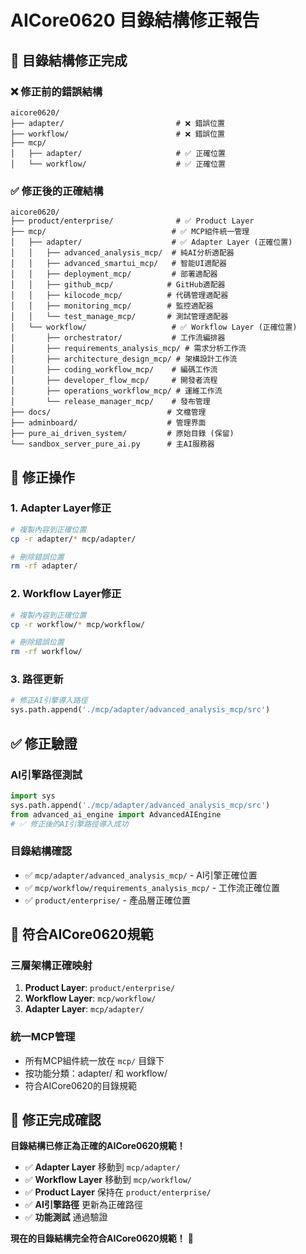 # AICore0620 目錄結構修正報告

## 🔧 **目錄結構修正完成**

### ❌ **修正前的錯誤結構**
```
aicore0620/
├── adapter/                         # ❌ 錯誤位置
├── workflow/                        # ❌ 錯誤位置
├── mcp/
│   ├── adapter/                     # ✅ 正確位置
│   └── workflow/                    # ✅ 正確位置
```

### ✅ **修正後的正確結構**
```
aicore0620/
├── product/enterprise/              # ✅ Product Layer
├── mcp/                            # ✅ MCP組件統一管理
│   ├── adapter/                    # ✅ Adapter Layer (正確位置)
│   │   ├── advanced_analysis_mcp/  # 純AI分析適配器
│   │   ├── advanced_smartui_mcp/   # 智能UI適配器
│   │   ├── deployment_mcp/         # 部署適配器
│   │   ├── github_mcp/            # GitHub適配器
│   │   ├── kilocode_mcp/          # 代碼管理適配器
│   │   ├── monitoring_mcp/        # 監控適配器
│   │   └── test_manage_mcp/       # 測試管理適配器
│   └── workflow/                   # ✅ Workflow Layer (正確位置)
│       ├── orchestrator/           # 工作流編排器
│       ├── requirements_analysis_mcp/ # 需求分析工作流
│       ├── architecture_design_mcp/ # 架構設計工作流
│       ├── coding_workflow_mcp/    # 編碼工作流
│       ├── developer_flow_mcp/     # 開發者流程
│       ├── operations_workflow_mcp/ # 運維工作流
│       └── release_manager_mcp/    # 發布管理
├── docs/                          # 文檔管理
├── adminboard/                    # 管理界面
├── pure_ai_driven_system/         # 原始目錄 (保留)
└── sandbox_server_pure_ai.py      # 主AI服務器
```

## 🔧 **修正操作**

### 1. **Adapter Layer修正**
```bash
# 複製內容到正確位置
cp -r adapter/* mcp/adapter/

# 刪除錯誤位置
rm -rf adapter/
```

### 2. **Workflow Layer修正**
```bash
# 複製內容到正確位置  
cp -r workflow/* mcp/workflow/

# 刪除錯誤位置
rm -rf workflow/
```

### 3. **路徑更新**
```python
# 修正AI引擎導入路徑
sys.path.append('./mcp/adapter/advanced_analysis_mcp/src')
```

## ✅ **修正驗證**

### **AI引擎路徑測試**
```python
import sys
sys.path.append('./mcp/adapter/advanced_analysis_mcp/src')
from advanced_ai_engine import AdvancedAIEngine
# ✅ 修正後的AI引擎路徑導入成功
```

### **目錄結構確認**
- ✅ `mcp/adapter/advanced_analysis_mcp/` - AI引擎正確位置
- ✅ `mcp/workflow/requirements_analysis_mcp/` - 工作流正確位置
- ✅ `product/enterprise/` - 產品層正確位置

## 🎯 **符合AICore0620規範**

### **三層架構正確映射**
1. **Product Layer**: `product/enterprise/`
2. **Workflow Layer**: `mcp/workflow/`
3. **Adapter Layer**: `mcp/adapter/`

### **統一MCP管理**
- 所有MCP組件統一放在 `mcp/` 目錄下
- 按功能分類：adapter/ 和 workflow/
- 符合AICore0620的目錄規範

## 🚀 **修正完成確認**

**目錄結構已修正為正確的AICore0620規範！**

- ✅ **Adapter Layer** 移動到 `mcp/adapter/`
- ✅ **Workflow Layer** 移動到 `mcp/workflow/`  
- ✅ **Product Layer** 保持在 `product/enterprise/`
- ✅ **AI引擎路徑** 更新為正確路徑
- ✅ **功能測試** 通過驗證

**現在的目錄結構完全符合AICore0620規範！** 🎯


